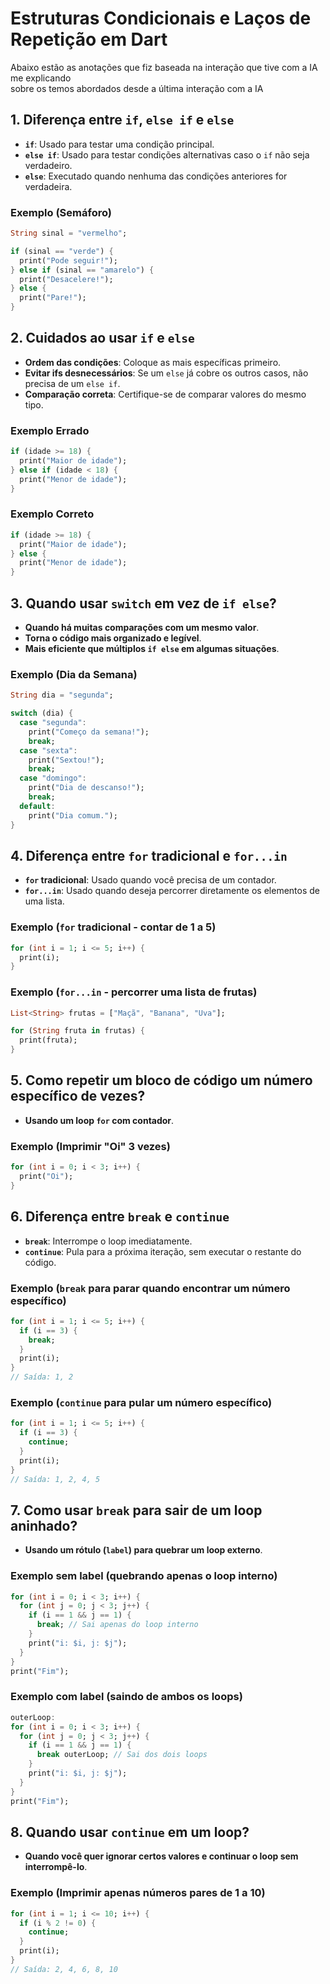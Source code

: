# Estruturas Condicionais e Laços de Repetição em Dart
Abaixo estão as anotações que fiz baseada na interação que tive com a IA me explicando <br>
sobre os temos abordados desde a última interação com a IA

## 1. Diferença entre `if`, `else if` e `else`
- **`if`**: Usado para testar uma condição principal.
- **`else if`**: Usado para testar condições alternativas caso o `if` não seja verdadeiro.
- **`else`**: Executado quando nenhuma das condições anteriores for verdadeira.

### Exemplo (Semáforo)
```dart
String sinal = "vermelho";

if (sinal == "verde") {
  print("Pode seguir!");
} else if (sinal == "amarelo") {
  print("Desacelere!");
} else {
  print("Pare!");
}
```

## 2. Cuidados ao usar `if` e `else`
- **Ordem das condições**: Coloque as mais específicas primeiro.
- **Evitar ifs desnecessários**: Se um `else` já cobre os outros casos, não precisa de um `else if`.
- **Comparação correta**: Certifique-se de comparar valores do mesmo tipo.

### Exemplo Errado
```dart
if (idade >= 18) {
  print("Maior de idade");
} else if (idade < 18) {
  print("Menor de idade");
}
```

### Exemplo Correto
```dart
if (idade >= 18) {
  print("Maior de idade");
} else {
  print("Menor de idade");
}
```

## 3. Quando usar `switch` em vez de `if else`?
- **Quando há muitas comparações com um mesmo valor**.
- **Torna o código mais organizado e legível**.
- **Mais eficiente que múltiplos `if else` em algumas situações**.

### Exemplo (Dia da Semana)
```dart
String dia = "segunda";

switch (dia) {
  case "segunda":
    print("Começo da semana!");
    break;
  case "sexta":
    print("Sextou!");
    break;
  case "domingo":
    print("Dia de descanso!");
    break;
  default:
    print("Dia comum.");
}
```

## 4. Diferença entre `for` tradicional e `for...in`
- **`for` tradicional**: Usado quando você precisa de um contador.
- **`for...in`**: Usado quando deseja percorrer diretamente os elementos de uma lista.

### Exemplo (`for` tradicional - contar de 1 a 5)
```dart
for (int i = 1; i <= 5; i++) {
  print(i);
}
```

### Exemplo (`for...in` - percorrer uma lista de frutas)
```dart
List<String> frutas = ["Maçã", "Banana", "Uva"];

for (String fruta in frutas) {
  print(fruta);
}
```

## 5. Como repetir um bloco de código um número específico de vezes?
- **Usando um loop `for` com contador**.

### Exemplo (Imprimir "Oi" 3 vezes)
```dart
for (int i = 0; i < 3; i++) {
  print("Oi");
}
```

## 6. Diferença entre `break` e `continue`
- **`break`**: Interrompe o loop imediatamente.
- **`continue`**: Pula para a próxima iteração, sem executar o restante do código.

### Exemplo (`break` para parar quando encontrar um número específico)
```dart
for (int i = 1; i <= 5; i++) {
  if (i == 3) {
    break;
  }
  print(i);
}
// Saída: 1, 2
```

### Exemplo (`continue` para pular um número específico)
```dart
for (int i = 1; i <= 5; i++) {
  if (i == 3) {
    continue;
  }
  print(i);
}
// Saída: 1, 2, 4, 5
```

## 7. Como usar `break` para sair de um loop aninhado?
- **Usando um rótulo (`label`) para quebrar um loop externo**.

### Exemplo sem label (quebrando apenas o loop interno)
```dart
for (int i = 0; i < 3; i++) {
  for (int j = 0; j < 3; j++) {
    if (i == 1 && j == 1) {
      break; // Sai apenas do loop interno
    }
    print("i: $i, j: $j");
  }
}
print("Fim");
```

### Exemplo com label (saindo de ambos os loops)
```dart
outerLoop:
for (int i = 0; i < 3; i++) {
  for (int j = 0; j < 3; j++) {
    if (i == 1 && j == 1) {
      break outerLoop; // Sai dos dois loops
    }
    print("i: $i, j: $j");
  }
}
print("Fim");
```

## 8. Quando usar `continue` em um loop?
- **Quando você quer ignorar certos valores e continuar o loop sem interrompê-lo**.

### Exemplo (Imprimir apenas números pares de 1 a 10)
```dart
for (int i = 1; i <= 10; i++) {
  if (i % 2 != 0) {
    continue;
  }
  print(i);
}
// Saída: 2, 4, 6, 8, 10
```
